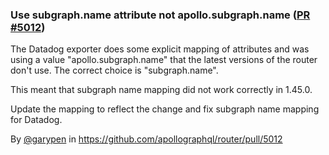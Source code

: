 ### Use subgraph.name attribute not apollo.subgraph.name ([PR #5012](https://github.com/apollographql/router/pull/5012))

The Datadog exporter does some explicit mapping of attributes and was using a value "apollo.subgraph.name" that the latest versions of the router don't use. The correct choice is "subgraph.name".

This meant that subgraph name mapping did not work correctly in 1.45.0.

Update the mapping to reflect the change and fix subgraph name mapping for Datadog.

By [@garypen](https://github.com/garypen) in https://github.com/apollographql/router/pull/5012
